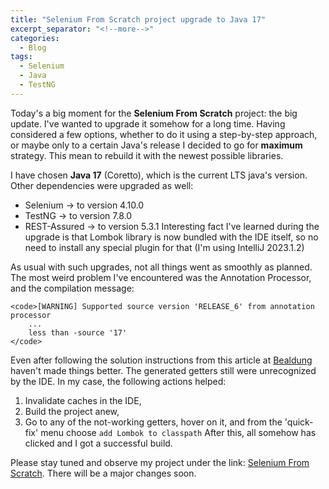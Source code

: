 ```yaml
---
title: "Selenium From Scratch project upgrade to Java 17"
excerpt_separator: "<!--more-->"
categories:
  - Blog
tags:
  - Selenium
  - Java
  - TestNG
---
```


Today's a big moment for the **Selenium From Scratch** project: the big update.
I've wanted to upgrade it somehow for a long time. Having considered a few options, whether to do it using a step-by-step approach,
or maybe only to a certain Java's release I decided to go for **maximum** strategy. This mean to rebuild it with the newest possible 
libraries.
<!--more-->
I have chosen **Java 17** (Coretto), which is the current LTS java's version. Other dependencies were upgraded as well:
* Selenium -> to version 4.10.0
* TestNG -> to version 7.8.0
* REST-Assured -> to version 5.3.1
Interesting fact I've learned during the upgrade is that Lombok library is now bundled with the IDE itself, so no need to install 
any special plugin for that (I'm using IntelliJ 2023.1.2)
<!--more-->
As usual with such upgrades, not all things went as smoothly as planned. The most weird problem I've encountered was the
Annotation Processor, and the compilation message:

    <code>[WARNING] Supported source version 'RELEASE_6' from annotation processor 
        ...
        less than -source '17'
    </code>
Even after following the solution instructions from this article at [Bealdung](https://www.baeldung.com/lombok-ide#intellij-apt) 
haven't made things better. The generated getters still were unrecognized by the IDE. In my case, the following actions helped:
1. Invalidate caches in the IDE,
2. Build the project anew,
3. Go to any of the not-working getters, hover on it, and from the 'quick-fix' menu choose <code>add Lombok to classpath</code>
After this, all somehow has clicked and I got a successful build.
<!--more-->
Please stay tuned and observe my project under the link: [Selenium From Scratch](https://github.com/AdamSajewicz/SeleniumFromScratch).
There will be a major changes soon.
